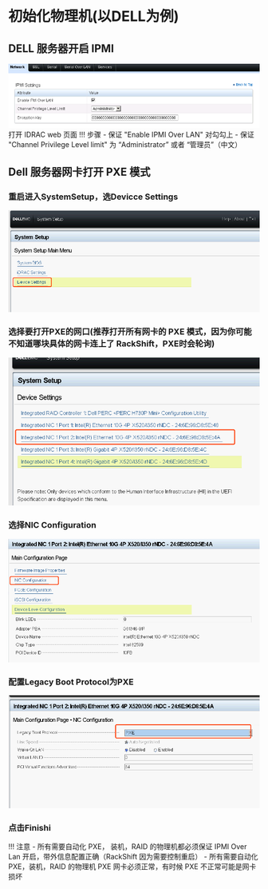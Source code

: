 # 初始化物理机(以DELL为例)
## DELL 服务器开启 IPMI
![runnob](static/wizard/dell_ipmi.png)
打开 IDRAC web 页面
!!! 步骤
    - 保证 "Enable IPMI Over LAN" 对勾勾上
    - 保证 "Channel Privilege Level limit" 为 “Administrator” 或者 “管理员”（中文）
## Dell 服务器网卡打开 PXE 模式
### 重启进入SystemSetup，选Devicce Settings
![runnob](static/wizard/device_setting.png)
### 选择要打开PXE的网口(推荐打开所有网卡的 PXE 模式，因为你可能不知道哪块具体的网卡连上了 RackShift，PXE时会轮询)
![runnob](static/wizard/nice_pxe.png)
### 选择NIC Configuration
![runnob](static/wizard/nic_config.png)
### 配置Legacy Boot Protocol为PXE
![runnob](static/wizard/pxe_mode.png)
### 点击Finishi
!!! 注意
    - 所有需要自动化 PXE， 装机，RAID 的物理机都必须保证 IPMI Over Lan 开启，带外信息配置正确（RackShift 因为需要控制重启）
    - 所有需要自动化 PXE，装机，RAID 的物理机 PXE 网卡必须正常，有时候 PXE 不正常可能是网卡损坏